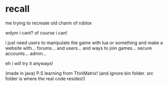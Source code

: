 # recall
 
me trying to recreate old charm of roblox

wdym i cant?
of course i can!

i just need users to manipulate the game with lua or something 
and make a website with... 
forums... 
and users... 
and ways to join games...
secure accounts...
admin...

eh i will try it anyways!

(made in java)
P.S learning from ThinMatrix! (and ignore bin folder. src folder is where the real code resides!)
